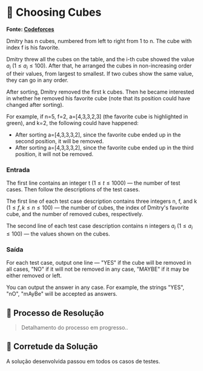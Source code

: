# 🔳 Choosing Cubes

**Fonte: [Codeforces](https://codeforces.com/contest/1980/problem/B)**

Dmitry has n cubes, numbered from left to right from 1 to n. The cube with index f is his favorite.

Dmitry threw all the cubes on the table, and the i-th cube showed the value $a_i$ ($1≤a_i≤100$). After that, he arranged the cubes in non-increasing order of their values, from largest to smallest. If two cubes show the same value, they can go in any order.

After sorting, Dmitry removed the first k cubes. Then he became interested in whether he removed his favorite cube (note that its position could have changed after sorting).

For example, if n=5, f=2, a=[4,3,3,2,3] (the favorite cube is highlighted in green), and k=2, the following could have happened:

- After sorting a=[4,3,3,3,2], since the favorite cube ended up in the second position, it will be removed.
- After sorting a=[4,3,3,3,2], since the favorite cube ended up in the third position, it will not be removed.

### Entrada
The first line contains an integer t ($1≤t≤1000$) — the number of test cases. Then follow the descriptions of the test cases.

The first line of each test case description contains three integers n, f, and k ($1≤f,k≤n≤100$) — the number of cubes, the index of Dmitry's favorite cube, and the number of removed cubes, respectively.

The second line of each test case description contains n integers $a_i$ ($1≤a_i≤100$) — the values shown on the cubes.

### Saída
For each test case, output one line — "YES" if the cube will be removed in all cases, "NO" if it will not be removed in any case, "MAYBE" if it may be either removed or left.

You can output the answer in any case. For example, the strings "YES", "nO", "mAyBe" will be accepted as answers.

## 🧩 Processo de Resolução

> Detalhamento do processo em progresso..

## 📝 Corretude da Solução
A solução desenvolvida passou em todos os casos de testes.

